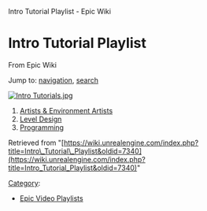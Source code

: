 Intro Tutorial Playlist - Epic Wiki             

Intro Tutorial Playlist
=======================

From Epic Wiki

Jump to: [navigation](#mw-navigation), [search](#p-search)

[![Intro Tutorials.jpg](https://d3ar1piqh1oeli.cloudfront.net/6/6d/Intro_Tutorials.jpg/400px-Intro_Tutorials.jpg)](/File:Intro_Tutorials.jpg)

1.  [Artists & Environment Artists](/Intro_to_Artists_and_Environment_Artists "Intro to Artists and Environment Artists")
2.  [Level Design](/Intro_to_Level_Design "Intro to Level Design")
3.  [Programming](/Intro_to_Programming "Intro to Programming")

Retrieved from "[https://wiki.unrealengine.com/index.php?title=Intro\_Tutorial\_Playlist&oldid=7340](https://wiki.unrealengine.com/index.php?title=Intro_Tutorial_Playlist&oldid=7340)"

[Category](/Special:Categories "Special:Categories"):

*   [Epic Video Playlists](/Category:Epic_Video_Playlists "Category:Epic Video Playlists")